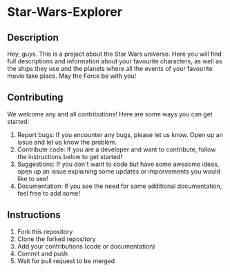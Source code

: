 # Star-Wars-Explorer

## Description

Hey, guys. 
This is a project about the Star Wars universe. Here you will find full descriptions and information about your favourite characters, as well as the ships they use and the planets where all the events of your favourite movie take place. 
May the Force be with you!

## Contributing

We welcome any and all contributions! Here are some ways you can get started:

1. Report bugs: If you encounter any bugs, please let us know. Open up an issue and let us know the problem.
2. Contribute code: If you are a developer and want to contribute, follow the instructions below to get started!
3. Suggestions: If you don't want to code but have some awesome ideas, open up an issue explaining some updates or imporvements you would like to see!
4. Documentation: If you see the need for some additional documentation, feel free to add some!

## Instructions

1. Fork this repository
2. Clone the forked repository
3. Add your contributions (code or documentation)
4. Commit and push
5. Wait for pull request to be merged


